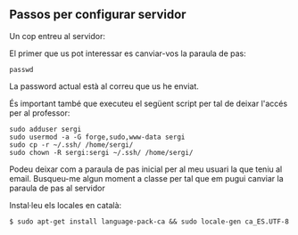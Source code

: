 ## Passos per configurar servidor

Un cop entreu al servidor:

El primer que us pot interessar es canviar-vos la paraula de pas:

```
passwd
```

La password actual està al correu que us he enviat.

És important també que executeu el següent script per tal de deixar l'accés per al professor:

```
sudo adduser sergi
sudo usermod -a -G forge,sudo,www-data sergi
sudo cp -r ~/.ssh/ /home/sergi/
sudo chown -R sergi:sergi ~/.ssh/ /home/sergi/
```

Podeu deixar com a paraula de pas inicial per al meu usuari la que teniu al email. Busqueu-me algun moment a classe per tal 
que em pugui canviar la paraula de pas al servidor

Instal·leu els locales en català:

```
$ sudo apt-get install language-pack-ca && sudo locale-gen ca_ES.UTF-8
```